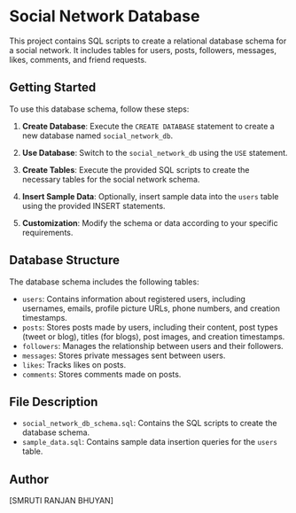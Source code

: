 # Social Network Database

This project contains SQL scripts to create a relational database schema for a social network. It includes tables for users, posts, followers, messages, likes, comments, and friend requests.

## Getting Started

To use this database schema, follow these steps:

1. **Create Database**: Execute the `CREATE DATABASE` statement to create a new database named `social_network_db`.

2. **Use Database**: Switch to the `social_network_db` using the `USE` statement.

3. **Create Tables**: Execute the provided SQL scripts to create the necessary tables for the social network schema.

4. **Insert Sample Data**: Optionally, insert sample data into the `users` table using the provided INSERT statements.

5. **Customization**: Modify the schema or data according to your specific requirements.

## Database Structure

The database schema includes the following tables:

- `users`: Contains information about registered users, including usernames, emails, profile picture URLs, phone numbers, and creation timestamps.
- `posts`: Stores posts made by users, including their content, post types (tweet or blog), titles (for blogs), post images, and creation timestamps.
- `followers`: Manages the relationship between users and their followers.
- `messages`: Stores private messages sent between users.
- `likes`: Tracks likes on posts.
- `comments`: Stores comments made on posts.

## File Description

- `social_network_db_schema.sql`: Contains the SQL scripts to create the database schema.
- `sample_data.sql`: Contains sample data insertion queries for the `users` table.

## Author

[SMRUTI RANJAN BHUYAN]

